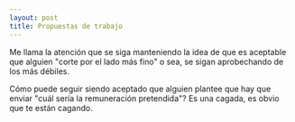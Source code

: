 ```yaml
---
layout: post
title: Propuestas de trabajo
---
```


Me llama la atención que se siga manteniendo la idea de que es aceptable que alguien "corte por el lado más fino" o sea, se sigan aprobechando de los más débiles.

Cómo puede seguir siendo aceptado que alguien plantee que hay que enviar "cuál sería la remuneración pretendida"? Es una cagada, es obvio que te están cagando.